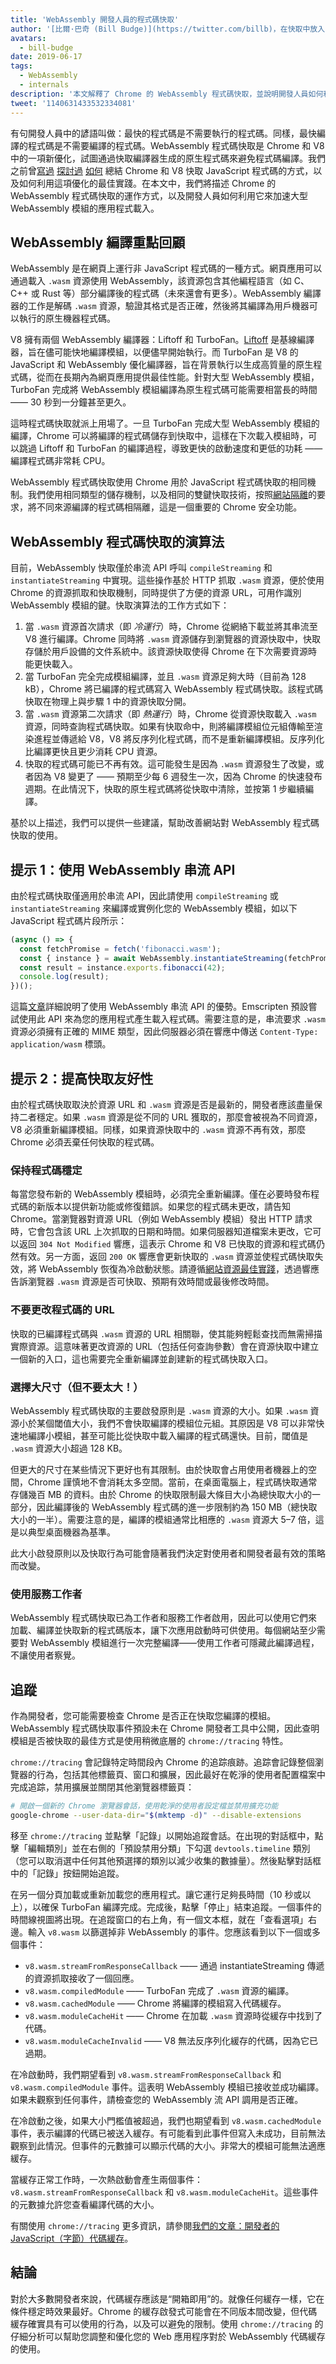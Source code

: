 ```yaml
---
title: 'WebAssembly 開發人員的程式碼快取'
author: '[比爾·巴奇 (Bill Budge)](https://twitter.com/billb)，在快取中放入 Ca-ching!'
avatars:
  - bill-budge
date: 2019-06-17
tags:
  - WebAssembly
  - internals
description: '本文解釋了 Chrome 的 WebAssembly 程式碼快取，並說明開發人員如何利用它來加速載入大型 WebAssembly 模組的應用程式。'
tweet: '1140631433532334081'
---
```

有句開發人員中的諺語叫做：最快的程式碼是不需要執行的程式碼。同樣，最快編譯的程式碼是不需要編譯的程式碼。WebAssembly 程式碼快取是 Chrome 和 V8 中的一項新優化，試圖通過快取編譯器生成的原生程式碼來避免程式碼編譯。我們之前曾[寫過](/blog/code-caching) [探討過](/blog/improved-code-caching) [如何](/blog/code-caching-for-devs) 總結 Chrome 和 V8 快取 JavaScript 程式碼的方式，以及如何利用這項優化的最佳實踐。在本文中，我們將描述 Chrome 的 WebAssembly 程式碼快取的運作方式，以及開發人員如何利用它來加速大型 WebAssembly 模組的應用程式載入。

<!--truncate-->
## WebAssembly 編譯重點回顧

WebAssembly 是在網頁上運行非 JavaScript 程式碼的一種方式。網頁應用可以通過載入 `.wasm` 資源使用 WebAssembly，該資源包含其他編程語言（如 C、C++ 或 Rust 等）部分編譯後的程式碼（未來還會有更多）。WebAssembly 編譯器的工作是解碼 `.wasm` 資源，驗證其格式是否正確，然後將其編譯為用戶機器可以執行的原生機器程式碼。

V8 擁有兩個 WebAssembly 編譯器：Liftoff 和 TurboFan。[Liftoff](/blog/liftoff) 是基線編譯器，旨在儘可能快地編譯模組，以便儘早開始執行。而 TurboFan 是 V8 的 JavaScript 和 WebAssembly 優化編譯器，旨在背景執行以生成高質量的原生程式碼，從而在長期內為網頁應用提供最佳性能。針對大型 WebAssembly 模組，TurboFan 完成將 WebAssembly 模組編譯為原生程式碼可能需要相當長的時間 —— 30 秒到一分鐘甚至更久。

這時程式碼快取就派上用場了。一旦 TurboFan 完成大型 WebAssembly 模組的編譯，Chrome 可以將編譯的程式碼儲存到快取中，這樣在下次載入模組時，可以跳過 Liftoff 和 TurboFan 的編譯過程，導致更快的啟動速度和更低的功耗 —— 編譯程式碼非常耗 CPU。

WebAssembly 程式碼快取使用 Chrome 用於 JavaScript 程式碼快取的相同機制。我們使用相同類型的儲存機制，以及相同的雙鍵快取技術，按照[網站隔離](https://developers.google.com/web/updates/2018/07/site-isolation)的要求，將不同來源編譯的程式碼相隔離，這是一個重要的 Chrome 安全功能。

## WebAssembly 程式碼快取的演算法

目前，WebAssembly 快取僅於串流 API 呼叫 `compileStreaming` 和 `instantiateStreaming` 中實現。這些操作基於 HTTP 抓取 `.wasm` 資源，便於使用 Chrome 的資源抓取和快取機制，同時提供了方便的資源 URL，可用作識別 WebAssembly 模組的鍵。快取演算法的工作方式如下：

1. 當 `.wasm` 資源首次請求（即 _冷運行_）時，Chrome 從網絡下載並將其串流至 V8 進行編譯。Chrome 同時將 `.wasm` 資源儲存到瀏覽器的資源快取中，快取存儲於用戶設備的文件系統中。該資源快取使得 Chrome 在下次需要資源時能更快載入。
1. 當 TurboFan 完全完成模組編譯，並且 `.wasm` 資源足夠大時（目前為 128 kB），Chrome 將已編譯的程式碼寫入 WebAssembly 程式碼快取。該程式碼快取在物理上與步驟 1 中的資源快取分開。
1. 當 `.wasm` 資源第二次請求（即 _熱運行_）時，Chrome 從資源快取載入 `.wasm` 資源，同時查詢程式碼快取。如果有快取命中，則將編譯模組位元組傳輸至渲染進程並傳遞給 V8，V8 將反序列化程式碼，而不是重新編譯模組。反序列化比編譯更快且更少消耗 CPU 資源。
1. 快取的程式碼可能已不再有效。這可能發生是因為 `.wasm` 資源發生了改變，或者因為 V8 變更了 —— 預期至少每 6 週發生一次，因為 Chrome 的快速發布週期。在此情況下，快取的原生程式碼將從快取中清除，並按第 1 步繼續編譯。

基於以上描述，我們可以提供一些建議，幫助改善網站對 WebAssembly 程式碼快取的使用。

## 提示 1：使用 WebAssembly 串流 API

由於程式碼快取僅適用於串流 API，因此請使用 `compileStreaming` 或 `instantiateStreaming` 來編譯或實例化您的 WebAssembly 模組，如以下 JavaScript 程式碼片段所示：

```js
(async () => {
  const fetchPromise = fetch('fibonacci.wasm');
  const { instance } = await WebAssembly.instantiateStreaming(fetchPromise);
  const result = instance.exports.fibonacci(42);
  console.log(result);
})();
```

這篇[文章](https://developers.google.com/web/updates/2018/04/loading-wasm)詳細說明了使用 WebAssembly 串流 API 的優勢。Emscripten 預設嘗試使用此 API 來為您的應用程式產生載入程式碼。需要注意的是，串流要求 `.wasm` 資源必須擁有正確的 MIME 類型，因此伺服器必須在響應中傳送 `Content-Type: application/wasm` 標頭。

## 提示 2：提高快取友好性

由於程式碼快取取決於資源 URL 和 `.wasm` 資源是否是最新的，開發者應該盡量保持二者穩定。如果 `.wasm` 資源是從不同的 URL 獲取的，那麼會被視為不同資源，V8 必須重新編譯模組。同樣，如果資源快取中的 `.wasm` 資源不再有效，那麼 Chrome 必須丟棄任何快取的程式碼。

### 保持程式碼穩定

每當您發布新的 WebAssembly 模組時，必須完全重新編譯。僅在必要時發布程式碼的新版本以提供新功能或修復錯誤。如果您的程式碼未更改，請告知 Chrome。當瀏覽器對資源 URL（例如 WebAssembly 模組）發出 HTTP 請求時，它會包含該 URL 上次抓取的日期和時間。如果伺服器知道檔案未更改，它可以返回 `304 Not Modified` 響應，這表示 Chrome 和 V8 已快取的資源和程式碼仍然有效。另一方面，返回 `200 OK` 響應會更新快取的 `.wasm` 資源並使程式碼快取失效，將 WebAssembly 恢復為冷啟動狀態。請遵循[網站資源最佳實踐](https://developers.google.com/web/fundamentals/performance/optimizing-content-efficiency/http-caching)，透過響應告訴瀏覽器 `.wasm` 資源是否可快取、預期有效時間或最後修改時間。

### 不要更改程式碼的 URL

快取的已編譯程式碼與 `.wasm` 資源的 URL 相關聯，使其能夠輕鬆查找而無需掃描實際資源。這意味著更改資源的 URL（包括任何查詢參數）會在資源快取中建立一個新的入口，這也需要完全重新編譯並創建新的程式碼快取入口。

### 選擇大尺寸（但不要太大！）

WebAssembly 程式碼快取的主要啟發原則是 `.wasm` 資源的大小。如果 `.wasm` 資源小於某個閾值大小，我們不會快取編譯的模組位元組。其原因是 V8 可以非常快速地編譯小模組，甚至可能比從快取中載入編譯的程式碼還快。目前，閾值是 `.wasm` 資源大小超過 128 KB。

但更大的尺寸在某些情況下更好也有其限制。由於快取會占用使用者機器上的空間，Chrome 謹慎地不會消耗太多空間。當前，在桌面電腦上，程式碼快取通常存儲幾百 MB 的資料。由於 Chrome 的快取限制最大條目大小為總快取大小的一部分，因此編譯後的 WebAssembly 程式碼的進一步限制約為 150 MB（總快取大小的一半）。需要注意的是，編譯的模組通常比相應的 `.wasm` 資源大 5–7 倍，這是以典型桌面機器為基準。

此大小啟發原則以及快取行為可能會隨著我們決定對使用者和開發者最有效的策略而改變。

### 使用服務工作者

WebAssembly 程式碼快取已為工作者和服務工作者啟用，因此可以使用它們來加載、編譯並快取新的程式碼版本，讓下次應用啟動時可供使用。每個網站至少需要對 WebAssembly 模組進行一次完整編譯——使用工作者可隱藏此編譯過程，不讓使用者察覺。

## 追蹤

作為開發者，您可能需要檢查 Chrome 是否正在快取您編譯的模組。WebAssembly 程式碼快取事件預設未在 Chrome 開發者工具中公開，因此查明模組是否被快取的最佳方式是使用稍微底層的 `chrome://tracing` 特性。

`chrome://tracing` 會記錄特定時間段內 Chrome 的追踪痕跡。追踪會記錄整個瀏覽器的行為，包括其他標籤頁、窗口和擴展，因此最好在乾淨的使用者配置檔案中完成追踪，禁用擴展並關閉其他瀏覽器標籤頁：

```bash
# 開啟一個新的 Chrome 瀏覽器會話，使用乾淨的使用者設定檔並禁用擴充功能
google-chrome --user-data-dir="$(mktemp -d)" --disable-extensions
```

移至 `chrome://tracing` 並點擊「記錄」以開始追蹤會話。在出現的對話框中，點擊「編輯類別」並在右側的「預設禁用分類」下勾選 `devtools.timeline` 類別（您可以取消選中任何其他預選擇的類別以減少收集的數據量）。然後點擊對話框中的「記錄」按鈕開始追蹤。

在另一個分頁加載或重新加載您的應用程式。讓它運行足夠長時間（10 秒或以上），以確保 TurboFan 編譯完成。完成後，點擊「停止」結束追蹤。一個事件的時間線視圖將出現。在追蹤窗口的右上角，有一個文本框，就在「查看選項」右邊。輸入 `v8.wasm` 以篩選掉非 WebAssembly 的事件。您應該看到以下一個或多個事件：

- `v8.wasm.streamFromResponseCallback` —— 通過 instantiateStreaming 傳遞的資源抓取接收了一個回應。
- `v8.wasm.compiledModule` —— TurboFan 完成了 `.wasm` 資源的編譯。
- `v8.wasm.cachedModule` —— Chrome 將編譯的模組寫入代碼緩存。
- `v8.wasm.moduleCacheHit` —— Chrome 在加載 `.wasm` 資源時從緩存中找到了代碼。
- `v8.wasm.moduleCacheInvalid` —— V8 無法反序列化緩存的代碼，因為它已過期。

在冷啟動時，我們期望看到 `v8.wasm.streamFromResponseCallback` 和 `v8.wasm.compiledModule` 事件。這表明 WebAssembly 模組已接收並成功編譯。如果未觀察到任何事件，請檢查您的 WebAssembly 流 API 調用是否正確。

在冷啟動之後，如果大小門檻值被超過，我們也期望看到 `v8.wasm.cachedModule` 事件，表示編譯的代碼已被送入緩存。有可能看到此事件但寫入未成功，目前無法觀察到此情況。但事件的元數據可以顯示代碼的大小。非常大的模組可能無法適應緩存。

當緩存正常工作時，一次熱啟動會產生兩個事件：`v8.wasm.streamFromResponseCallback` 和 `v8.wasm.moduleCacheHit`。這些事件的元數據允許您查看編譯代碼的大小。

有關使用 `chrome://tracing` 更多資訊，請參閱[我們的文章：開發者的 JavaScript（字節）代碼緩存](/blog/code-caching-for-devs)。

## 結論

對於大多數開發者來說，代碼緩存應該是“開箱即用”的。就像任何緩存一樣，它在條件穩定時效果最好。Chrome 的緩存啟發式可能會在不同版本間改變，但代碼緩存確實具有可以使用的行為，以及可以避免的限制。使用 `chrome://tracing` 的仔細分析可以幫助您調整和優化您的 Web 應用程序對於 WebAssembly 代碼緩存的使用。
